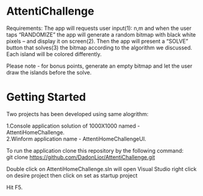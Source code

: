 # AttentiChallenge



Requirements:
The app will requests user input(1): n,m and when the user taps “RANDOMIZE” the app will generate a random bitmap with black white pixels – and display it on screen(2). Then the app will present a “SOLVE” button that solves(3) the bitmap according to the algorithm we discussed. Each island will be colored differently.

Please note - for bonus points,  generate an empty bitmap and let the user draw the islands before the solve.


# Getting Started 
Two projects has been developed using same alogrithm:

1.Console application solution of 1000X1000  named - AttentiHomeChallenge.\
2.Winform application name - AttentiHomeChallengeUI. 


To run the application clone this repository by the following command:\
git clone https://github.com/DadonLior/AttentiChallenge.git

Double click on AttentiHomeChallenge.sln will open Visual Studio
right click on desire project then click on set as startup project

Hit F5.


